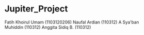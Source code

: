 Jupiter_Project
===============

Fatih Khoirul Umam (1103120206)
Naufal Ardian (110312)
A Sya'ban Muhiddin (110312)
Anggita Sidiq B. (110312)

